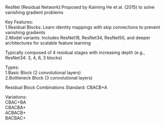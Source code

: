 ResNet (Residual Network):Proposed by Kaiming He et al. (2015) to solve vanishing gradient problems

Key Features:  
1.Residual Blocks: Learn identity mappings with skip connections to prevent vanishing gradients  
2.Model variants: Includes ResNet18, ResNet34, ResNet50, and deeper architectures for scalable feature learning

Typically composed of 4 residual stages with increasing depth (e.g., ResNet34: 3, 4, 6, 3 blocks)

Types:  
1.Basic Block (2 convolutional layers)  
2.Bottleneck Block (3 convolutional layers)

Residual Block Combinations
Standard: CBACB+A
	
Variations:  
CBAC+BA  
CBACBA+  
ACBACB+  
BACBAC+
